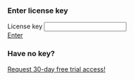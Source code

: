 <div class="license-form__wrap">
<div class="license-form-enter">
<h3 class="text text_h3">
  Enter license key
</h3>

<div class="form form--inline">
  <div class="form__row" style="max-width: 383px;">
    <label class="label">
      License key
    </label>
    <input id="license-token-input" class="textfield"
      type="text" license-token name="license-token"
      autocomplete="off" />
  </div>
  <a href="#" id="enter-license-key" class="button button_alt">Enter</a>
  <span></span>
</div>
</div>

<script>
$(document).ready(function() {

    tokenInputElement = $('[license-token]');
    if ($.cookie("demotoken") || $.cookie("license-token")) {
        let token = $.cookie("license-token") ? $.cookie("license-token") : $.cookie("demotoken");
        tokenInputElement.val(token);
    }
})
</script>

<div class="license-form-request">
<h3 class="text text_h3">
  Have no key?
</h3>
<div class="button-group">
  <a href="" data-open-modal="request_access" class="button button_alt">Request 30-day free trial access!</a>
</div>
</div>
</div>
